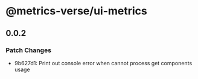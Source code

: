 # @metrics-verse/ui-metrics

## 0.0.2

### Patch Changes

- 9b627d1: Print out console error when cannot process get components usage

